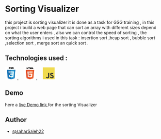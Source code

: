 
# Sorting Visualizer

  this project is sorting visualizer it is done as a task for GSG training , in this project i build a web page that can sort an array with different sizes depend on what the user enters , also we can control the speed of sorting , the sorting algorithms i used in this task : insertion sort ,heap sort , bubble sort ,selection sort , merge sort an quick sort .


## Technologies used :

<a href="https://www.w3schools.com/css/" target="_blank" rel="noreferrer"> <img src="https://raw.githubusercontent.com/devicons/devicon/master/icons/css3/css3-original-wordmark.svg" alt="css3" width="40" height="40"/> </a>
   &emsp;
<a href="https://www.w3.org/html/" target="_blank" rel="noreferrer"> <img src="https://raw.githubusercontent.com/devicons/devicon/master/icons/html5/html5-original-wordmark.svg" alt="html5" width="40" height="40"/> </a>
  &emsp;
   <a href="https://developer.mozilla.org/en-US/docs/Web/JavaScript" target="_blank" rel="noreferrer"> <img src="https://raw.githubusercontent.com/devicons/devicon/master/icons/javascript/javascript-original.svg" alt="javascript" width="40" height="40"/> </a>


## Demo

here a [live Demo link ](https://saharsaleh22.github.io/sorting-Visualizer/) for the sorting Visualizer


## Author

- [@saharSaleh22](https://www.github.com/saharSaleh22)


